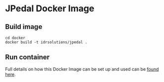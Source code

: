 # JPedal Docker Image

## Build image
```
cd docker
docker build -t idrsolutions/jpedal . 
```

## Run container
Full details on how this Docker Image can be set up and used can be [found here](https://support.idrsolutions.com/jpedal/tutorials/cloud/docker/deploy-jpedal-on-docker).
